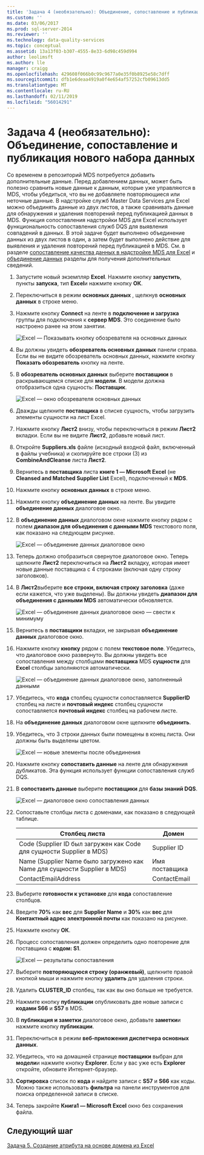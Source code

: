 ```yaml
---
title: 'Задача 4 (необязательно): Объединение, сопоставление и публикация нового набора данных | Документация Майкрософт'
ms.custom: ''
ms.date: 03/06/2017
ms.prod: sql-server-2014
ms.reviewer: ''
ms.technology: data-quality-services
ms.topic: conceptual
ms.assetid: 13a13f03-b307-4555-8e33-6d98c459d994
author: leolimsft
ms.author: lle
manager: craigg
ms.openlocfilehash: 429608f066b0c99c9677a0e35f0b8925e58c7dff
ms.sourcegitcommit: dfb1e6deaa4919a0f4e654af57252cfb09613dd5
ms.translationtype: MT
ms.contentlocale: ru-RU
ms.lasthandoff: 02/11/2019
ms.locfileid: "56014291"
---
```

# <a name="task-4-optional-combining-matching-and-publishing-new-set-of-data"></a>Задача 4 (необязательно): Объединение, сопоставление и публикация нового набора данных
  Со временем в репозиторий MDS потребуется добавить дополнительные данные. Перед добавлением данных, может быть полезно сравнить новые данные к данным, которые уже управляются в MDS, чтобы убедиться, что вы не добавляете повторяющиеся или неточные данные. В надстройке служб Master Data Services для Excel можно объединять данные из двух листов, а также сравнивать данные для обнаружения и удаления повторений перед публикацией данных в MDS. Функция сопоставления надстройки MDS для Excel использует функциональность сопоставления служб DQS для выявления совпадений в данных. В этой задаче будет выполнено объединение данных из двух листов в один, а затем будет выполнено действие для выявления и удаления повторений перед публикацией в MDS. См. в разделе [сопоставление качества данных в надстройке MDS для Excel](https://msdn.microsoft.com/library/hh548681.aspx) и [объединение данных](https://msdn.microsoft.com/library/hh548680.aspx) разделы для получения дополнительных сведений.  
  
1.  Запустите новый экземпляр **Excel**. Нажмите кнопку **запустить**, пункты **запуска**, тип **Excel**и нажмите кнопку **ОК**.  
  
2.  Переключиться в режим **основных данных** , щелкнув **основных данных** в строке меню.  
  
3.  Нажмите кнопку **Connect** на ленте в **подключение и загрузка** группы для подключения к **сервер MDS**. Это соединение было настроено ранее на этом занятии.  
  
     ![Excel — Показывать кнопку обозревателя на основных данных](../../2014/tutorials/media/et-combinematchandpublishnewsod-01.jpg "Excel — Показывать кнопку обозревателя на основных данных")  
  
4.  Вы должны увидеть **обозреватель основных данных** панели справа. Если вы не видите обозреватель основных данных, нажмите кнопку **Показать обозреватель** кнопку на ленте.  
  
5.  В **обозреватель основных данных** выберите **поставщики** в раскрывающемся списке для **модели**. В модели должна отобразиться одна сущность: **Поставщик**.  
  
     ![Excel — окно обозревателя основных данных](../../2014/tutorials/media/et-combinematchandpublishnewsod-02.jpg "Excel — окно обозревателя основных данных")  
  
6.  Дважды щелкните **поставщика** в списке сущность, чтобы загрузить элементы сущности на лист Excel.  
  
7.  Нажмите кнопку **Лист2** внизу, чтобы переключиться в режим **Лист2** вкладки. Если вы не видите **Лист2**, добавьте новый лист.  
  
8.  Откройте **Suppliers.xls** файле (исходный входной файл, включенный в файлы учебника) и скопируйте все строки (3) из **CombineAndCleanse** листа **Лист2**.  
  
9. Вернитесь в **поставщика** листа **книге 1 — Microsoft Excel** (не **Cleansed and Matched Supplier List** Excel), подключенный к **MDS**.  
  
10. Нажмите кнопку **основных данных** в строке меню.  
  
11. Нажмите кнопку **объединение данных** на ленте. Вы увидите **объединение данных** диалоговое окно.  
  
12. В **объединение данных** диалоговом окне нажмите кнопку рядом с полем **диапазон для объединения с данными MDS** текстового поля, как показано на следующем рисунке.  
  
     ![Excel — объединение данных диалоговое окно](../../2014/tutorials/media/et-combinematchandpublishnewsod-03.jpg "Excel — объединение данных диалоговое окно")  
  
13. Теперь должно отобразиться свернутое диалоговое окно. Теперь щелкните **Лист2** переключиться на **Лист2** вкладку, которая имеет новые данные поставщика с 4 строками (включая одну строку заголовков).  
  
14. В **Лист2**выберите **все строки, включая строку заголовка** (даже если кажется, что уже выделены). Вы должны увидеть **диапазон для объединения с данными MDS** автоматически обновляется.  
  
     ![Excel — объединение данных диалоговое окно — свести к минимуму](../../2014/tutorials/media/et-combinematchandpublishnewsod-04.jpg "Excel — объединение данных диалоговое окно — свести к минимуму")  
  
15. Вернитесь в **поставщики** вкладки, не закрывая **объединение данных** диалоговое окно.  
  
16. Нажмите кнопку **кнопку** рядом с полем **текстовое поле**. Убедитесь, что диалоговое окно развернуто. Вы должны увидеть все сопоставления между столбцами **поставщика** MDS **сущности** для **Excel** столбцы заполняются автоматически.  
  
     ![Excel — объединение данных диалоговое окно, заполненный данными](../../2014/tutorials/media/et-combinematchandpublishnewsod-05.jpg "Excel — объединение данных диалоговое окно, заполненный данными")  
  
17. Убедитесь, что **кода** столбец сущности сопоставляется **SupplierID** столбец на листе и **почтовый индекс** столбец сущности сопоставляется **почтовый индекс** столбец на рабочем листе.  
  
18. На **объединение данных** диалоговом окне щелкните **объединить**.  
  
19. Убедитесь, что 3 строки данных были помещены в конец листа. Они должны быть выделены цветом.  
  
     ![Excel — новые элементы после объединения](../../2014/tutorials/media/et-combinematchandpublishnewsod-06.jpg "Excel — новые элементы после объединения")  
  
20. Нажмите кнопку **сопоставить данные** на ленте для обнаружения дубликатов. Эта функция использует функции сопоставления служб DQS.  
  
21. В **сопоставить данные** выберите **поставщики** для **базы знаний DQS**.  
  
     ![Excel — диалоговое окно сопоставления данных](../../2014/tutorials/media/et-combinematchandpublishnewsod-07.jpg "Excel — диалоговое окно сопоставления данных")  
  
22. Сопоставьте столбцы листа с доменами, как показано в следующей таблице.  
  
    |Столбец листа|Домен|  
    |----------------------|------------|  
    |Code (Supplier ID был загружен как Code для сущности Supplier в MDS)|Supplier ID|  
    |Name (Supplier Name было загружено как Name для сущности Supplier в MDS)|Имя поставщика|  
    |ContactEmailAddress|ContactEmail|  
  
23. Выберите **готовности к установке** для **кода** сопоставление столбцов.  
  
24. Введите **70%** как **вес** для **Supplier Name** и **30%** как **вес** для **Контактный адрес электронной почты** как показано на рисунке.  
  
25. Нажмите кнопку **ОК**.  
  
26. Процесс сопоставления должен определить одно повторение для поставщика с **кодом: S1**.  
  
     ![Excel — результаты сопоставления](../../2014/tutorials/media/et-combinematchandpublishnewsod-08.jpg "Excel — результаты сопоставления")  
  
27. Выберите **повторяющуюся строку (оранжевый)**, щелкните правой кнопкой мыши и нажмите кнопку **удалить** для удаления строки.  
  
28. Удалить **CLUSTER_ID** столбец, так как вы оно больше не требуется.  
  
29. Нажмите кнопку **публикации** опубликовать две новые записи с **кодами S66** и **S57** в MDS.  
  
30. В **публикация и заметки** диалоговое окно, добавьте **заметки**и нажмите кнопку **публикации**.  
  
31. Переключиться в режим **веб-приложения диспетчера основных данных**.  
  
32. Убедитесь, что на домашней странице **поставщики** выбран для **модели**и нажмите кнопку **Explorer**. Если у вас уже есть **Explorer** откройте, обновите Интернет-браузер.  
  
33. **Сортировка** список по **кода** и найдите записи с **S57** и **S66** как коды. Можно также использовать **фильтра** на панели инструментов для поиска определенной записи в списке.  
  
34. Теперь закройте **Книга1 — Microsoft Excel** окно без сохранения файла.  
  
## <a name="next-step"></a>Следующий шаг  
 [Задача 5. Создание атрибута на основе домена из Excel](../../2014/tutorials/task-5-creating-a-domain-based-attribute-from-excel.md)  
  
  

